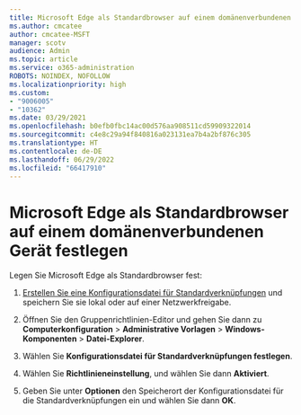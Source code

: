 ```yaml
---
title: Microsoft Edge als Standardbrowser auf einem domänenverbundenen Gerät festlegen
ms.author: cmcatee
author: cmcatee-MSFT
manager: scotv
audience: Admin
ms.topic: article
ms.service: o365-administration
ROBOTS: NOINDEX, NOFOLLOW
ms.localizationpriority: high
ms.custom:
- "9006005"
- "10362"
ms.date: 03/29/2021
ms.openlocfilehash: b0efb0fbc14ac00d576aa908511cd59909322014
ms.sourcegitcommit: c4e8c29a94f840816a023131ea7b4a2bf876c305
ms.translationtype: HT
ms.contentlocale: de-DE
ms.lasthandoff: 06/29/2022
ms.locfileid: "66417910"
---
```

# <a name="set-microsoft-edge-as-the-default-browser-on-a-domain-joined-device"></a>Microsoft Edge als Standardbrowser auf einem domänenverbundenen Gerät festlegen

Legen Sie Microsoft Edge als Standardbrowser fest:

1. [Erstellen Sie eine Konfigurationsdatei für Standardverknüpfungen](https://go.microsoft.com/fwlink/?linkid=2132437) und speichern Sie sie lokal oder auf einer Netzwerkfreigabe.

1. Öffnen Sie den Gruppenrichtlinien-Editor und gehen Sie dann zu **Computerkonfiguration** > **Administrative Vorlagen** > **Windows-Komponenten** > **Datei-Explorer**.

1. Wählen Sie **Konfigurationsdatei für Standardverknüpfungen festlegen**.

1. Wählen Sie **Richtlinieneinstellung**, und wählen Sie dann **Aktiviert**.

1. Geben Sie unter **Optionen** den Speicherort der Konfigurationsdatei für die Standardverknüpfungen ein und wählen Sie dann **OK**.

